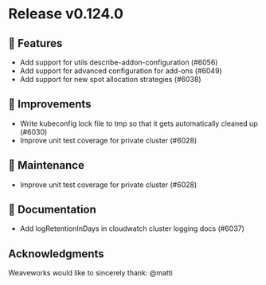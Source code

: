 # Release v0.124.0

## 🚀 Features

- Add support for utils describe-addon-configuration (#6056)
- Add support for advanced configuration for add-ons (#6049)
- Add support for new spot allocation strategies (#6038)

## 🎯 Improvements

- Write kubeconfig lock file to tmp so that it gets automatically cleaned up (#6030)
- Improve unit test coverage for private cluster (#6028)

## 🧰 Maintenance

- Improve unit test coverage for private cluster (#6028)

## 📝 Documentation

- Add logRetentionInDays in cloudwatch cluster logging docs (#6037)

## Acknowledgments
Weaveworks would like to sincerely thank:
@matti 
